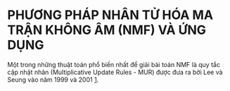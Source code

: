 # PHƯƠNG PHÁP NHÂN TỬ HÓA MA TRẬN KHÔNG ÂM (NMF) VÀ ỨNG DỤNG
Một trong những thuật toán phổ biến nhất để giải bài toán NMF là quy tắc cập nhật nhân (Multiplicative Update Rules - MUR) được đưa ra bởi Lee và Seung vào năm 1999 và 2001 [1](https://www.researchgate.net/publication/2538030_Algorithms_for_Non-negative_Matrix_Factorization).

